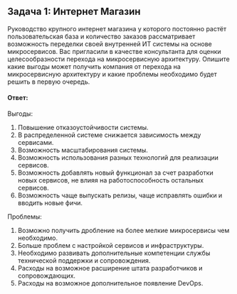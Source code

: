 ## Задача 1: Интернет Магазин

Руководство крупного интернет магазина у которого постоянно растёт пользовательская база и количество заказов рассматривает возможность переделки своей внутренней ИТ системы на основе микросервисов. Вас пригласили в качестве консультанта для оценки целесообразности перехода на микросервисную архитектуру.
Опишите какие выгоды может получить компания от перехода на микросервисную архитектуру и какие проблемы необходимо будет решить в первую очередь.

#### Ответ:

Выгоды:

1. Повышение отказоустойчивости системы.
2. В распределенной системе снижается зависимость между сервисами.
3. Возможность масштабирования системы.
4. Возможность использования разных технологий для реализации сервисов. 
5. Возможность добавлять новый функционал за счет разработки новых сервисов, не влияя на работоспособность остальных сервисов.
6. Возможность чаще выпускать релизы, чаще исправлять ошибки и вводить новые фичи.
   
Проблемы:
1. Возможно получить дробление на более мелкие микросервисы чем необходимо.
2. Больше проблем с настройкой сервисов и инфраструктуры.
3. Необходимо развивать дополнительные компетенции службы технической поддержки и сопровождения.
4. Расходы на возможное расширение штата разработчиков и сопровождающих.
5. Расходы на возможное дополнительное появление DevOps.
